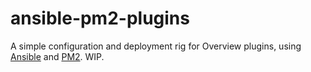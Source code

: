 # ansible-pm2-plugins

A simple configuration and deployment rig for Overview plugins, using [Ansible](https://github.com/ansible/ansible) and [PM2](https://github.com/Unitech/PM2). WIP.

